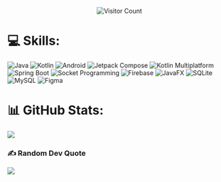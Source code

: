 <p align="center">
  <img src="https://hits.sh/github.com/gangulwar.svg?style=for-the-badge&label=profile%20views" alt="Visitor Count" />
</p>

# 💻 Skills:
![Java](https://img.shields.io/badge/java-3DDC84?style=for-the-badge&logo=java&logoColor=white)
![Kotlin](https://img.shields.io/badge/kotlin-%237F52FF.svg?style=for-the-badge&logo=kotlin&logoColor=white) 
![Android](https://img.shields.io/badge/Android-3DDC84?style=for-the-badge&logo=android&logoColor=white) 
![Jetpack Compose](https://img.shields.io/badge/Jetpack_Compose-6200EE?style=for-the-badge&logo=jetpackcompose&logoColor=white) 
![Kotlin Multiplatform](https://img.shields.io/badge/Kotlin_Multiplatform-0095D5?style=for-the-badge&logo=kotlin&logoColor=white) 
![Spring Boot](https://img.shields.io/badge/Spring_Boot-6DB33F?style=for-the-badge&logo=spring&logoColor=white) 
![Socket Programming](https://img.shields.io/badge/Socket_Programming-2C2255?style=for-the-badge) 
![Firebase](https://img.shields.io/badge/firebase-%23039BE5.svg?style=for-the-badge&logo=firebase) 
![JavaFX](https://img.shields.io/badge/javafx-%23FF0000.svg?style=for-the-badge&logo=javafx&logoColor=white) 
![SQLite](https://img.shields.io/badge/sqlite-%2307405e.svg?style=for-the-badge&logo=sqlite&logoColor=white) 
![MySQL](https://img.shields.io/badge/mysql-4479A1.svg?style=for-the-badge&logo=mysql&logoColor=white) 
![Figma](https://img.shields.io/badge/figma-%23F24E1E.svg?style=for-the-badge&logo=figma&logoColor=white)

# 📊 GitHub Stats:
![](https://github-readme-streak-stats.herokuapp.com/?user=gangulwar&theme=dark&hide_border=false)<br/>

### ✍️ Random Dev Quote
![](https://quotes-github-readme.vercel.app/api?type=horizontal&theme=radical)
